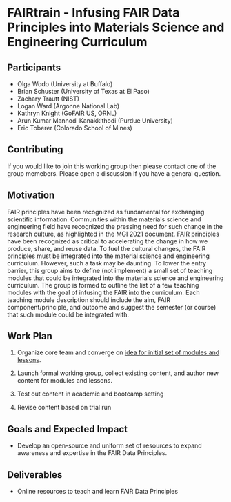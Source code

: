 # FAIRtrain - Infusing FAIR Data Principles into Materials Science and Engineering Curriculum

## Participants

- Olga Wodo (University at Buffalo)
- Brian Schuster (University of Texas at El Paso)
- Zachary Trautt (NIST)
- Logan Ward (Argonne National Lab)
- Kathryn Knight (GoFAIR US, ORNL)
- Arun Kumar Mannodi Kanakkithodi (Purdue University)
- Eric Toberer (Colorado School of Mines)


## Contributing

If you would like to join this working group then please contact one of the group memebers. Please open a discussion if you have a general question.

## Motivation

FAIR principles have been recognized as fundamental for exchanging scientific information. Communities within the materials science and engineering field have recognized the pressing need for such change in the research culture, as highlighted in the MGI 2021 document. FAIR principles have been recognized as critical to accelerating the change in how we produce, share, and reuse data. To fuel the cultural changes, the FAIR principles must be integrated into the material science and engineering curriculum. However, such a task may be daunting. To lower the entry barrier, this group aims to define (not implement) a small set of teaching modules that could be integrated into the materials science and engineering curriculum. The group is formed to outline the list of a few teaching modules with the goal of infusing the FAIR into the curriculum. Each teaching module description should include the aim, FAIR component/principle, and outcome and suggest the semester (or course) that such module could be integrated with.

## Work Plan

1. Organize core team and converge on [idea for initial set of modules and lessons](./module-idea.md).

2. Launch formal working group, collect existing content, and author new content for modules and lessons.

3. Test out content in academic and bootcamp setting

4. Revise content based on trial run

## Goals and Expected Impact

- Develop an open-source and uniform set of resources to expand awareness and expertise in the FAIR Data Principles.

## Deliverables

- Online resources to teach and learn FAIR Data Principles
 
